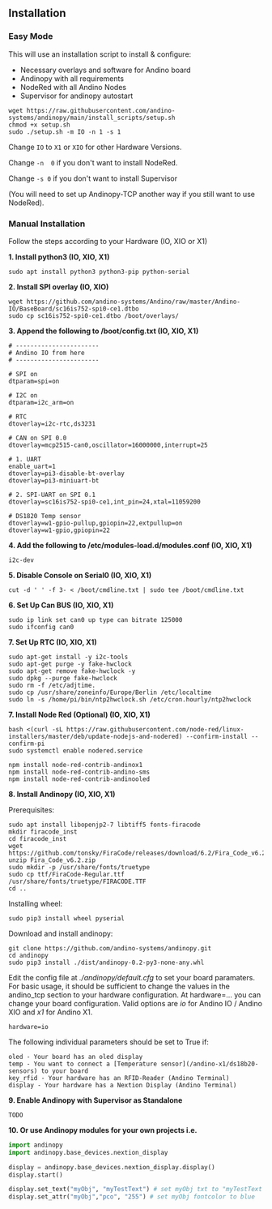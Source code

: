 ## Installation

### Easy Mode
This will use an installation script to install & configure:
  - Necessary overlays and software for Andino board
  - Andinopy with all requirements
  - NodeRed with all Andino Nodes
  - Supervisor for andinopy autostart

```shell
wget https://raw.githubusercontent.com/andino-systems/andinopy/main/install_scripts/setup.sh
chmod +x setup.sh
sudo ./setup.sh -m IO -n 1 -s 1
```
Change `IO` to `X1` or `XIO` for other Hardware Versions.


Change `-n  0` if you don't want to install NodeRed.


Change `-s 0` if you don't want to install Supervisor 

(You will need to set up Andinopy-TCP another way if you still want to use NodeRed).

### Manual Installation
Follow the steps according to your Hardware (IO, XIO or X1)

**1. Install python3 (IO, XIO, X1)**
```shell
sudo apt install python3 python3-pip python-serial
```

**2. Install SPI overlay (IO, XIO)**
```shell
wget https://github.com/andino-systems/Andino/raw/master/Andino-IO/BaseBoard/sc16is752-spi0-ce1.dtbo
sudo cp sc16is752-spi0-ce1.dtbo /boot/overlays/
```

**3. Append the following to /boot/config.txt (IO, XIO, X1)**
```shell
# -----------------------
# Andino IO from here
# -----------------------

# SPI on
dtparam=spi=on

# I2C on
dtparam=i2c_arm=on

# RTC
dtoverlay=i2c-rtc,ds3231

# CAN on SPI 0.0
dtoverlay=mcp2515-can0,oscillator=16000000,interrupt=25

# 1. UART
enable_uart=1
dtoverlay=pi3-disable-bt-overlay
dtoverlay=pi3-miniuart-bt

# 2. SPI-UART on SPI 0.1
dtoverlay=sc16is752-spi0-ce1,int_pin=24,xtal=11059200

# DS1820 Temp sensor
dtoverlay=w1-gpio-pullup,gpiopin=22,extpullup=on
dtoverlay=w1-gpio,gpiopin=22
```
**4. Add the following to /etc/modules-load.d/modules.conf (IO, XIO, X1)**
```shell
i2c-dev
```
**5. Disable Console on Serial0 (IO, XIO, X1)**
```shell
cut -d ' ' -f 3- < /boot/cmdline.txt | sudo tee /boot/cmdline.txt
```

**6. Set Up Can BUS (IO, XIO, X1)**
```shell
sudo ip link set can0 up type can bitrate 125000
sudo ifconfig can0
```

**7. Set Up RTC (IO, XIO, X1)**
```shell
sudo apt-get install -y i2c-tools
sudo apt-get purge -y fake-hwclock
sudo apt-get remove fake-hwclock -y 
sudo dpkg --purge fake-hwclock 
sudo rm -f /etc/adjtime.
sudo cp /usr/share/zoneinfo/Europe/Berlin /etc/localtime
sudo ln -s /home/pi/bin/ntp2hwclock.sh /etc/cron.hourly/ntp2hwclock
```

**7. Install Node Red (Optional) (IO, XIO, X1)**
```shell
bash <(curl -sL https://raw.githubusercontent.com/node-red/linux-installers/master/deb/update-nodejs-and-nodered) --confirm-install --confirm-pi
sudo systemctl enable nodered.service

npm install node-red-contrib-andinox1
npm install node-red-contrib-andino-sms
npm install node-red-contrib-andinooled
```

**8. Install Andinopy (IO, XIO, X1)**

Prerequisites:
```shell
sudo apt install libopenjp2-7 libtiff5 fonts-firacode
mkdir firacode_inst
cd firacode_inst
wget https://github.com/tonsky/FiraCode/releases/download/6.2/Fira_Code_v6.2.zip
unzip Fira_Code_v6.2.zip
sudo mkdir -p /usr/share/fonts/truetype
sudo cp ttf/FiraCode-Regular.ttf  /usr/share/fonts/truetype/FIRACODE.TTF
cd ..
```
Installing wheel:
```shell
sudo pip3 install wheel pyserial
```
Download and install andinopy:
```shell
git clone https://github.com/andino-systems/andinopy.git
cd andinopy
sudo pip3 install ./dist/andinopy-0.2-py3-none-any.whl
```
Edit the config file at *./andinopy/default.cfg* to set your board paramaters. For basic usage, it should be sufficient to change the values in the andino_tcp section to your hardware configuration. At hardware=... you can change your board configuration. Valid options are *io* for Andino IO / Andino XIO and *x1* for Andino X1.

	hardware=io

The following individual parameters should be set to True if:

	oled - Your board has an oled display
	temp - You want to connect a [Temperature sensor](/andino-x1/ds18b20-sensors) to your board
	key_rfid - Your hardware has an RFID-Reader (Andino Terminal)
	display - Your hardware has a Nextion Display (Andino Terminal)


**9. Enable Andinopy with Supervisor as Standalone**
```shell
TODO
```

**10. Or use Andinopy modules for your own projects i.e.**

```python
import andinopy
import andinopy.base_devices.nextion_display

display = andinopy.base_devices.nextion_display.display()
display.start()

display.set_text("myObj", "myTestText") # set myObj txt to "myTestText
display.set_attr("myObj","pco", "255") # set myObj fontcolor to blue
```

